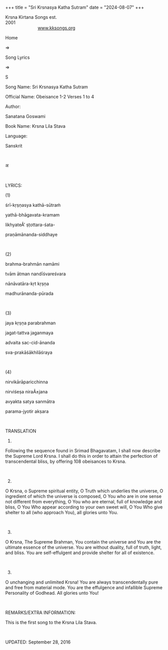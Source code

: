+++ 
title = "Sri Krsnasya Katha Sutram"
date = "2024-08-07"
+++

Krsna Kirtana Songs est.
2001                                                                                                                                    
            
www.kksongs.org








Home
 
⇒
 
Song Lyrics
 
⇒
 
S


Song
Name: Sri Krsnasya Katha Sutram


Official
Name: Obeisance 1-2 Verses 1 to 4


Author:

Sanatana Goswami


Book
Name: 
Krsna Lila Stava


Language:

Sanskrit


 








अ








 


LYRICS:


(1)


śrī-kṛṣṇasya
kathā-sūtraḿ


yathā-bhāgavata-kramam


likhyateÂ’
ṣṭottara-śata-


praṇāmānanda-siddhaye


 


(2)


brahma-brahmān
namāmi


tvām
ātman nandīśvareśvara


nānāvatāra-kṛt
kṛṣṇa


madhurānanda-pūrada


 


(3)


jaya
kṛṣṇa parabrahman


jagat-tattva
jaganmaya


advaita
sac-cid-ānanda


sva-prakāśākhilāśraya


 


(4)


nirvikārāparicchinna


nirviśeṣa
niraÃ±jana


avyakta
satya sanmātra


parama-jyotir
akṣara


 


TRANSLATION


1)
Following the sequence found in Srimad Bhagavatam, I shall now describe the
Supreme Lord Krsna. I shall do this in order to attain the perfection of
transcendental bliss, by offering 108 obeisances to Krsna.


 


2)
O Krsna, o Supreme spiritual entity, O Truth which underlies the universe, O
ingredient of which the universe is composed, O You who are in one sense not
different from everything, O You who are eternal, full of knowledge and bliss,
O You Who appear according to your own sweet will, O You Who give shelter to
all (who approach You), all glories unto You.


 


3)
O Krsna, The Supreme Brahman, You contain the universe and You are the ultimate
essence of the universe. You are without duality, full of truth, light, and
bliss. You are self-effulgent and provide shelter for all of existence.


 


3)
O unchanging and unlimited Krsna! You are always transcendentally pure and free
from material mode. You are the effulgence and infallible Supreme Personality
of Godhead. All glories unto You!


 


REMARKS/EXTRA
INFORMATION:


This is
the first song to the Krsna Lila Stava.


 


UPDATED:
 September 28, 2016